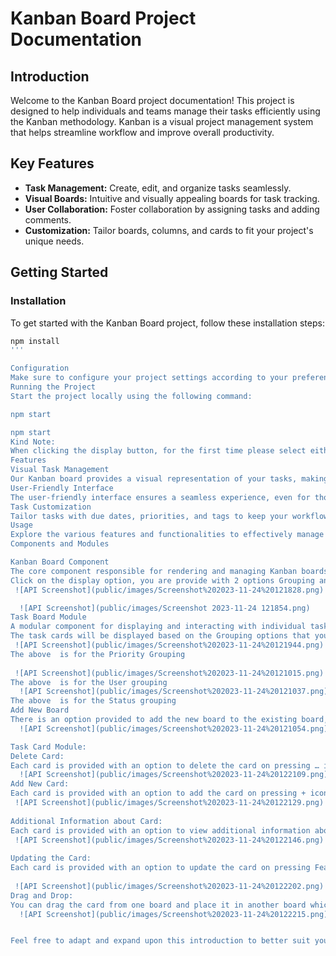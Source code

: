# Kanban Board Project Documentation

## Introduction

Welcome to the Kanban Board project documentation! This project is designed to help individuals and teams manage their tasks efficiently using the Kanban methodology. Kanban is a visual project management system that helps streamline workflow and improve overall productivity.

## Key Features

- **Task Management:** Create, edit, and organize tasks seamlessly.
- **Visual Boards:** Intuitive and visually appealing boards for task tracking.
- **User Collaboration:** Foster collaboration by assigning tasks and adding comments.
- **Customization:** Tailor boards, columns, and cards to fit your project's unique needs.

## Getting Started

### Installation

To get started with the Kanban Board project, follow these installation steps:

```bash
npm install
'''

Configuration
Make sure to configure your project settings according to your preferences.
Running the Project
Start the project locally using the following command:

npm start

npm start
Kind Note:
When clicking the display button, for the first time please select either priority or the status, later you can view the user, there is some glitch in the code, due to the time constraint, I was not able to correct it.
Features
Visual Task Management
Our Kanban board provides a visual representation of your tasks, making it easy to track progress and prioritize work.
User-Friendly Interface
The user-friendly interface ensures a seamless experience, even for those new to Kanban methodology.
Task Customization
Tailor tasks with due dates, priorities, and tags to keep your workflow organized.
Usage
Explore the various features and functionalities to effectively manage your projects with Kanban boards.
Components and Modules

Kanban Board Component
The core component responsible for rendering and managing Kanban boards.
Click on the display option, you are provide with 2 options Grouping and Ordering, Select your choices for the display
 ![API Screenshot](public/images/Screenshot%202023-11-24%20121828.png)

  ![API Screenshot](public/images/Screenshot 2023-11-24 121854.png)
Task Board Module
A modular component for displaying and interacting with individual task cards.
The task cards will be displayed based on the Grouping options that you selected
 ![API Screenshot](public/images/Screenshot%202023-11-24%20121944.png)
The above  is for the Priority Grouping
 
 ![API Screenshot](public/images/Screenshot%202023-11-24%20121015.png)
The above  is for the User grouping
  ![API Screenshot](public/images/Screenshot%202023-11-24%20121037.png)
The above  is for the Status grouping
Add New Board
There is an option provided to add the new board to the existing board, if a new task needs to be added.
  ![API Screenshot](public/images/Screenshot%202023-11-24%20121054.png)

Task Card Module:
Delete Card:
Each card is provided with an option to delete the card on pressing … icon
  ![API Screenshot](public/images/Screenshot%202023-11-24%20122109.png)
Add New Card: 
Each card is provided with an option to add the card on pressing + icon
 ![API Screenshot](public/images/Screenshot%202023-11-24%20122129.png)
 
Additional Information about Card: 
Each card is provided with an option to view additional information about the card on pressing … icon provided below the card
 ![API Screenshot](public/images/Screenshot%202023-11-24%20122146.png)
 
Updating the Card:
Each card is provided with an option to update the card on pressing Feature request button provided below the card 
 
 ![API Screenshot](public/images/Screenshot%202023-11-24%20122202.png)
Drag and Drop:
You can drag the card from one board and place it in another board which enables one of the important feature of kanban application
  ![API Screenshot](public/images/Screenshot%202023-11-24%20122215.png)


Feel free to adapt and expand upon this introduction to better suit your specific Kanban project.

